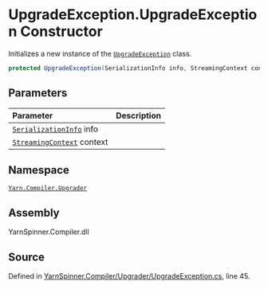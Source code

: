 <!-- This file was generated by a tool. Do not edit this file by hand. -->

# UpgradeException.UpgradeException Constructor

Initializes a new instance of the [`UpgradeException`](/api/csharp/yarn.compiler.upgrader/upgradeexception.md) class.


```csharp
protected UpgradeException(SerializationInfo info, StreamingContext context)
```

## Parameters
|Parameter|Description|
|:---|:---|
|[`SerializationInfo`](https://docs.microsoft.com/dotnet/api/System.Runtime.Serialization.SerializationInfo) info||
|[`StreamingContext`](https://docs.microsoft.com/dotnet/api/System.Runtime.Serialization.StreamingContext) context||


## Namespace
[`Yarn.Compiler.Upgrader`](/api/csharp/yarn.compiler.upgrader/README.md)

## Assembly
YarnSpinner.Compiler.dll

## Source
Defined in [YarnSpinner.Compiler/Upgrader/UpgradeException.cs](https://github.com/YarnSpinnerTool/YarnSpinner//blob/develop/YarnSpinner.Compiler/Upgrader/UpgradeException.cs#L45), line 45.
